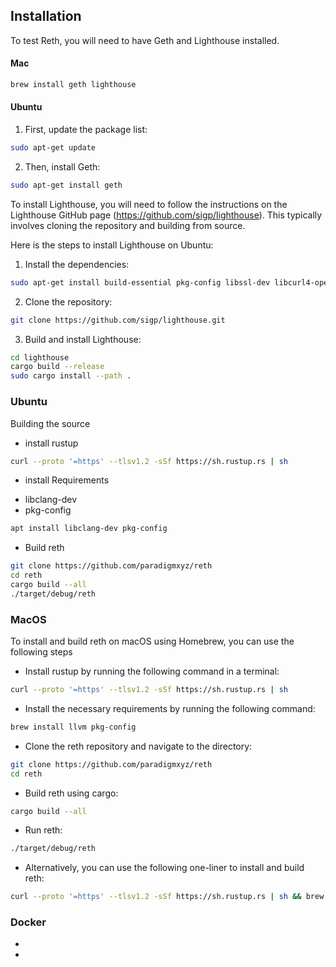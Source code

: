 ## Installation

To test Reth, you will need to have Geth and Lighthouse installed. 

#### Mac
```bash
brew install geth lighthouse
```

#### Ubuntu
1. First, update the package list:
```bash
sudo apt-get update
```


2. Then, install Geth:
```bash
sudo apt-get install geth
```


To install Lighthouse, you will need to follow the instructions on the Lighthouse GitHub page (https://github.com/sigp/lighthouse). This typically involves cloning the repository and building from source.

Here is the steps to install Lighthouse on Ubuntu:

1. Install the dependencies:
```bash
sudo apt-get install build-essential pkg-config libssl-dev libcurl4-openssl-dev libgmp-dev libboost-all-dev libsecp256k1-dev
```

2. Clone the repository:
```bash
git clone https://github.com/sigp/lighthouse.git
```

	
3. Build and install Lighthouse:
```bash
cd lighthouse
cargo build --release
sudo cargo install --path .
```


### Ubuntu
Building the source

* install rustup
```bash
curl --proto '=https' --tlsv1.2 -sSf https://sh.rustup.rs | sh
```

* install Requirements
 - libclang-dev
 - pkg-config

```bash
apt install libclang-dev pkg-config
```
* Build reth
```bash
git clone https://github.com/paradigmxyz/reth
cd reth
cargo build --all
./target/debug/reth
```

### MacOS

To install and build reth on macOS using Homebrew, you can use the following steps

* Install rustup by running the following command in a terminal:
```bash
curl --proto '=https' --tlsv1.2 -sSf https://sh.rustup.rs | sh
```

* Install the necessary requirements by running the following command:
```bash
brew install llvm pkg-config
```

* Clone the reth repository and navigate to the directory:
```bash
git clone https://github.com/paradigmxyz/reth
cd reth
```

* Build reth using cargo:
```bash
cargo build --all
```

* Run reth:
```bash
./target/debug/reth
```

* Alternatively, you can use the following one-liner to install and build reth:
```bash
curl --proto '=https' --tlsv1.2 -sSf https://sh.rustup.rs | sh && brew install llvm pkg-config && git clone https://github.com/paradigmxyz/reth && cd reth && cargo build --all && ./target/debug/reth
```



### Docker
-
- 